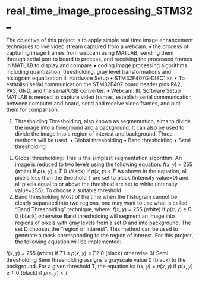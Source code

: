 # real_time_image_processing_STM32_

The objective of this project is to apply simple real time image enhancement techniques to live video
stream captured from a webcam.
  • the process of capturing image frames from webcam using MATLAB, sending them through
  serial port to board to process, and receiving the processed frames in MATLAB to display and
  compare
  • coding image processing algorithms including quantization, thresholding, gray level
  transformations and histogram equalization
II. Hardware Setup
• STM32F407G-DISC1 kit
• To establish serial communication the STM32F407 board header pins PA2, PA3, GND, and the
serial/USB converter:
• Webcam:
III. Software Setup
MATLAB is needed to capture video frames, establish serial communication between computer and
board, send and receive video frames, and plot them for comparison.

1. Thresholding
Thresholding, also known as segmentation, aims to divide the image into a foreground and a background.
It can also be used to divide the image into a region of interest and background. Three methods will be
used:
• Global thresholding
• Band thresholding
• Semi thresholding
1) Global thresholding:
This is the simplest segmentation algorithm. An image is reduced to two levels using the following
equation:
𝑓(𝑥, 𝑦) = 255 (𝑤hite) if 𝑝(𝑥, 𝑦) ≥ 𝑇
0 (𝑏lack) if 𝑝(𝑥, 𝑦) < 𝑇
As shown in the equation, all pixels less than the threshold T are set to black (intensity value=0) and all
pixels equal to or above the threshold are set to white (intensity value=255). To choose a suitable
threshold 
2) Band thresholding
Most of the time when the histogram cannot be clearly separated into two regions, one may want to
use what is called “Band Thresholding” technique, where:
𝑓(𝑥, 𝑦) = 255 (white) if 𝑝(𝑥, 𝑦) ∈ 𝐷
0 (black) 𝑜therwise
Band thresholding will segment an image into regions of pixels with gray levels from a set D and into
background. The set D chooses the “region of interest”. This method can be used to generate a mask
corresponding to the region of interest. For this project, the following equation will be implemented:

𝑓(𝑥, 𝑦) = 255 (𝑤hite) if 𝑇1 ≤ 𝑝(𝑥, 𝑦) ≤ 𝑇2
0 (black) otherwise
3) Semi thresholding
Semi thresholding assigns a grayscale value 0 (black) to the background. For a given threshold T, the
equation is:
𝑓(𝑥, 𝑦) =  𝑝(𝑥, 𝑦) if 𝑝(𝑥, 𝑦) ≥ 𝑇
0 (black) if 𝑝(𝑥, 𝑦) < 𝑇
